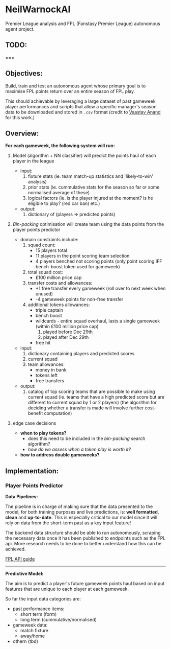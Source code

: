 # NeilWarnockAI

Premier League analysis and FPL (Fanstasy Premier League) autonomous agent project.

## TODO:



===

## Objectives:

Build, train and test an autonomous agent whose primary goal is to maximise FPL points return over an entire season of FPL play.

This should achievable by leveraging a large dataset of past gameweek player performances and scripts that allow a specific manager's season data to be downloaded and stored in `.csv` format (credit to [Vaastav Anand](https://github.com/vaastav) for this work.)

## Overview:

__For each gameweek, the following system will run:__

1. Model (algorithm + NN classifier) will predict the points haul of each player in the league
	- input:
		1. fixture stats (ie. team match-up statistics and 'likely-to-win' analysis)
		2. prior stats (ie. cummulative stats for the season so far or some normalised average of these)
		3. logical factors (ie. is the player injured at the moment? is he eligible to play? (red car ban) etc.)
	- output:
		1. dictionary of (players => predicted points)

2. _Bin-packing_ optimisation will create team using the data points from the player points predictor
	- domain constraints include:
		1. squad count:
			* 15 players total
			* 11 players in the point scoring team selection
			* 4 players benched not scoring points (only point scoring IFF bench-boost token used for gameweek)
		2. total squad cost:
			* £100 million price cap
		3. transfer costs and allowances:
			* +1 free transfer every gameweek (roll over to next week when unused)
			* -4 gameweek points for non-free transfer
		4. additional tokens allowances:
			* triple captain
			* bench boost
			* wildcards - entire squad overhaul, lasts a single gameweek (within £100 million price cap)
				1. played before Dec 29th
				2. played after Dec 29th
			* free hit
	- input:
		1. dictionary containing players and predicted scores
		2. current squad
		3. team allowances:
			* money in bank
			* tokens left
			* free transfers
	- output:
		1. catalog of top scoring teams that are possible to make using current squad
		(ie. teams that have a high predicted score but are different to current squad by 1 or 2 players)
		(the algorithm for deciding whether a transfer is made will involve further cost-benefit computation)
3. edge case decisions
	- __when to play tokens?__
		* does this need to be included in the _bin-packing_ search algorithm?
		* _how do we assess when a token play is worth it?_
	- __how to address double gameweeks?__

## Implementation:

### Player Points Predictor

__Data Pipelines:__

The pipeline is in charge of making sure that the data presented to the model, for both training purposes and
live predictions, is: __well formatted__, __clean__ and __up-to-date__.
This is especially critical to our model since it will rely on data from the short-term past as a key input feature!

The backend data structure should be able to run autonomously, scraping the necessary data once it has been published
to endpoints such as the FPL api.
More research needs to be done to better understand how this can be achieved.

[FPL API guide](https://medium.com/@frenzelts/fantasy-premier-league-api-endpoints-a-detailed-guide-acbd5598eb19)

---

__Predictive Model:__

The aim is to predict a player's future gameweek points haul based on input features that are unique to each player at
each gameweek.

So far the input data categories are:
- past performance items:
	- short term (form)
	- long term (cummulative/normalised)
- gameweek data:
	- match fixture
	- away/home
- othern (tbd)
